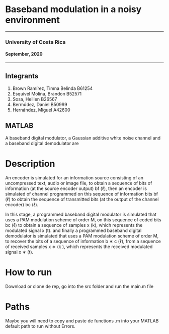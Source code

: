 # Baseband modulation in a noisy environment
 ------------------------------------------
### University of Costa Rica
#### September, 2020
 ------------------------------------------

## Integrants
1. Brown Ramírez, Timna Belinda  B61254
2. Esquivel Molina, Brandon B52571
3. Sosa, Heillen B26567
4. Bermúdez, Daniel B50999
5. Hernández, Miguel A42600


## MATLAB
A baseband digital modulator, a Gaussian additive white noise channel and a baseband digital demodulator are 

# Description 
An encoder is simulated for an information source consisting of an uncompressed text, audio or image file, to obtain a sequence of bits of information (at the source encoder output) bf (ℓ), then an encoder is simulated of channel programmed on this sequence of information bits bf (ℓ) to obtain the sequence of transmitted bits (at the output of the channel encoder) bc (ℓ).

In this stage, a programmed baseband digital modulator is simulated that uses a PAM modulation scheme of order M, on this sequence of coded bits bc (ℓ) to obtain a sequence of samples x (k), which represents the modulated signal x (t). and finally a programmed baseband digital demodulator is simulated that uses a PAM modulation scheme of order M, to recover the bits of a sequence of information b ∗ c (ℓ), from a sequence of received samples x ∗ (k ), which represents the received modulated signal x ∗ (t).

# How to run
Download or clone de rep, go into the src folder and run the main.m file

# Paths
Maybe you will need to copy and paste de functions .m into your MATLAB default path to run without Errors.
